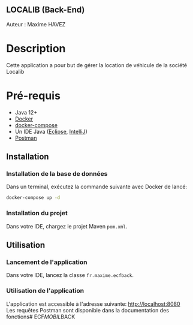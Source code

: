 ## LOCALIB (Back-End)

Auteur : Maxime HAVEZ

# Description

Cette application a pour but de gérer la location de véhicule de la société Localib

# Pré-requis

- Java 12+
- [Docker](https://docs.docker.com/get-docker/)
- [docker-compose](https://docs.docker.com/compose/install/)
- Un IDE Java ([Eclipse](https://www.eclipse.org/downloads/), [IntelliJ](https://www.jetbrains.com/fr-fr/idea/))
- [Postman](https://www.postman.com/)

## Installation

### Installation de la base de données

Dans un terminal, exécutez la commande suivante avec Docker de lancé:
```bash
docker-compose up -d
```

### Installation du projet

Dans votre IDE, chargez le projet Maven `pom.xml`.

## Utilisation

### Lancement de l'application

Dans votre IDE, lancez la classe `fr.maxime.ecfback`.

### Utilisation de l'application

L'application est accessible à l'adresse suivante: [http://localhost:8080](http://localhost:8080)<br>
Les requêtes Postman sont disponible dans la documentation des fonctions#   E C F _ M O B I L _ B A C K  
 